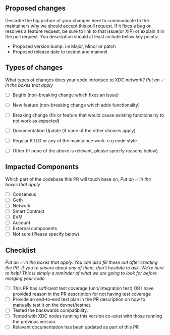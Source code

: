## Proposed changes

Describe the big picture of your changes here to communicate to the maintainers why we should accept this pull request. If it fixes a bug or resolves a feature request, be sure to link to that issue(or XIP) or explain it in the pull request.
You description should at least include below key points:
- Proposed version bump. i.e Major, Minor or patch
- Proposed release date to testnet and mainnet

## Types of changes

What types of changes does your code introduce to XDC network?
_Put an `✅` in the boxes that apply_

- [ ] Bugfix (non-breaking change which fixes an issue)
- [ ] New feature (non-breaking change which adds functionality)
- [ ] Breaking change (fix or feature that would cause existing functionality to not work as expected)
- [ ] Documentation Update (if none of the other choices apply)
- [ ] Regular KTLO or any of the maintaince work. e.g code style
- [ ] Other (If none of the above is relevant, please specify reasons below)


## Impacted Components

Which part of the codebase this PR will touch base on,
_Put an `✅` in the boxes that apply_

- [ ] Consensus
- [ ] Geth
- [ ] Network
- [ ] Smart Contract
- [ ] EVM
- [ ] Account
- [ ] External components
- [ ] Not sure (Please specify below)

## Checklist
_Put an `✅` in the boxes that apply. You can also fill these out after creating the PR. If you're unsure about any of them, don't hesitate to ask. We're here to help! This is simply a reminder of what we are going to look for before merging your code._

- [ ] This PR has sufficient test coverage (unit/integration test) OR I have provided reason in the PR description for not having test coverage
- [ ] Provide an end-to-end test plan in the PR description on how to manually test it on the devnet/testnet.
- [ ] Tested the backwards compatibility.
- [ ] Tested with XDC nodes running this version co-exist with those running the previous version.
- [ ] Relevant documentation has been updated as part of this PR